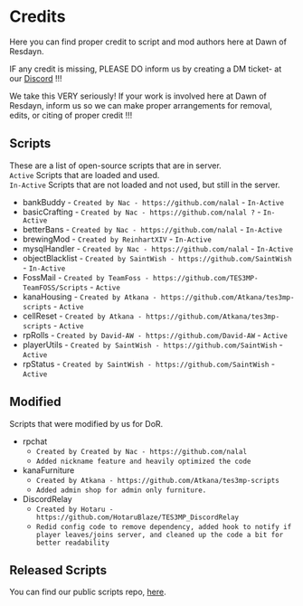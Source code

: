 # Credits
Here you can find proper credit to script and mod authors here at Dawn of Resdayn.

IF any credit is missing, PLEASE DO inform us by creating a DM ticket- at our [Discord](https://discord.gg/XG8r27R) !!!

We take this VERY seriously! If your work is involved here at Dawn of Resdayn, inform us so we can make proper arrangements for removal, edits, or citing of proper credit !!!

## Scripts
These are a list of open-source scripts that are in server.\
``Active`` Scripts that are loaded and used.\
``In-Active`` Scripts that are not loaded and not used, but still in the server.
* bankBuddy - ``Created by Nac - https://github.com/nalal`` - ``In-Active``
* basicCrafting - ``Created by Nac - https://github.com/nalal ?`` - ``In-Active``
* betterBans - ``Created by Nac - https://github.com/nalal`` - ``In-Active``
* brewingMod - ``Created by ReinhartXIV`` - ``In-Active``
* mysqlHandler - ``Created by Nac - https://github.com/nalal`` - ``In-Active``
* objectBlacklist - ``Created by SaintWish - https://github.com/SaintWish`` - ``In-Active``
* FossMail - ``Created by TeamFoss - https://github.com/TES3MP-TeamFOSS/Scripts`` - ``Active``
* kanaHousing - ``Created by Atkana - https://github.com/Atkana/tes3mp-scripts`` - ``Active``
* cellReset - ``Created by Atkana - https://github.com/Atkana/tes3mp-scripts`` - ``Active``
* rpRolls - ``Created by David-AW - https://github.com/David-AW`` - ``Active``
* playerUtils - ``Created by SaintWish - https://github.com/SaintWish`` - ``Active``
* rpStatus - ``Created by SaintWish - https://github.com/SaintWish`` - ``Active``

## Modified
Scripts that were modified by us for DoR.
* rpchat
  * ``Created by Created by Nac - https://github.com/nalal``
  * ``Added nickname feature and heavily optimized the code``
* kanaFurniture
  * ``Created by Atkana - https://github.com/Atkana/tes3mp-scripts``
  * ``Added admin shop for admin only furniture.``
* DiscordRelay
  * ``Created by Hotaru - https://github.com/HotaruBlaze/TES3MP_DiscordRelay``
  * ``Redid config code to remove dependency, added hook to notify if player leaves/joins server, and cleaned up the code a bit for better readability``

## Released Scripts
You can find our public scripts repo, [here](https://github.com/Dawn-of-Resdayn/public-scripts).
